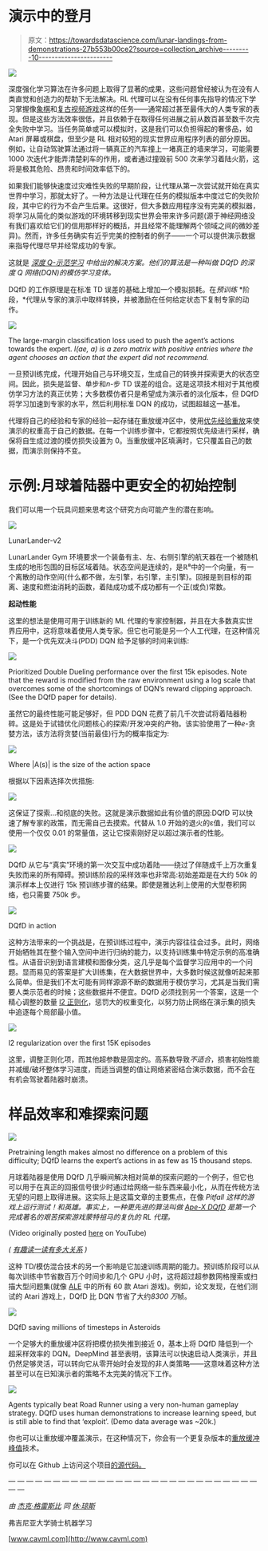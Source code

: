 # 演示中的登月

> 原文：<https://towardsdatascience.com/lunar-landings-from-demonstrations-27b553b00ce2?source=collection_archive---------10----------------------->

![](img/676597d7694884348fc098a7aa96409e.png)

深度强化学习算法在许多问题上取得了显著的成果，这些问题曾经被认为在没有人类直觉和创造力的帮助下无法解决。RL 代理可以在没有任何事先指导的情况下学习掌握像[象棋](https://arxiv.org/abs/1712.01815)和[复古视频游戏](https://www.cs.toronto.edu/~vmnih/docs/dqn.pdf)这样的任务——通常超过甚至最伟大的人类专家的表现。但是这些方法效率很低，并且依赖于在取得任何进展之前从数百甚至数千次完全失败中学习。当任务简单或可以模拟时，这是我们可以负担得起的奢侈品，如 Atari 屏幕或棋盘，但至少是 RL 相对较短的现实世界应用程序列表的部分原因。例如，让自动驾驶算法通过将一辆真正的汽车撞上一堵真正的墙来学习，可能需要 1000 次迭代才能弄清楚刹车的作用，或者通过撞毁前 500 次来学习着陆火箭，这将是极其危险、昂贵和时间效率低下的。

如果我们能够快速度过灾难性失败的早期阶段，让代理从第一次尝试就开始在真实世界中学习，那就太好了。一种方法是让代理在任务的模拟版本中度过它的失败阶段，其中它的行为不会产生后果。这很好，但大多数应用程序没有完美的模拟器，将学习从简化的类似游戏的环境转移到现实世界会带来许多问题(源于神经网络没有我们喜欢给它们的信用那样好的概括，并且经常不能理解两个领域之间的微妙差异)。然而，许多任务确实有近乎完美的控制者的例子——一个可以提供演示数据来指导代理尽早并经常成功的专家。

这就是 [*深度 Q-示范学习*](https://arxiv.org/abs/1704.03732) *中给出的解决方案。他们的算法是一种叫做 DQfD 的深度 Q 网络(DQN)的模仿学习变体。*

DQfD 的工作原理是在标准 TD 误差的基础上增加一个模拟损耗。在*预训练* *阶段，*代理从专家的演示中取样转换，并被激励在任何给定状态下复制专家的动作。

![](img/9abe0ba18c963633967e9e8b6f823422.png)

The large-margin classification loss used to push the agent’s actions towards the expert. *l(ae, a) is a zero matrix with positive entries where the agent chooses an action that the expert did not recommend.*

一旦预训练完成，代理开始自己与环境交互，生成自己的转换并探索更大的状态空间。因此，损失是监督、单步和*n*-步 TD 误差的组合。这是这项技术相对于其他模仿学习方法的真正优势；大多数模仿者只是希望成为演示者的淡化版本，但 DQfD 将学习加速到专家的水平，然后利用标准 DQN 的成功，试图超越这一基准。

代理将自己的经验和专家的经验一起存储在重放缓冲区中，使用[优先经验重放](https://arxiv.org/abs/1511.05952)来使演示的权重高于自己的数据。在每一个训练步骤中，它都按照优先级进行采样，确保将自生成过渡的模仿损失设置为 0。当重放缓冲区填满时，它只覆盖自己的数据，而演示则保持不变。

# 示例:月球着陆器中更安全的初始控制

我们可以用一个玩具问题来思考这个研究方向可能产生的潜在影响。

![](img/95d4d91239a1b0417f67c37116a6344e.png)

LunarLander-v2

LunarLander Gym 环境要求一个装备有主、左、右侧引擎的航天器在一个被随机生成的地形包围的目标区域着陆。状态空间是连续的，是ℝ⁸中的一个向量，有一个离散的动作空间{什么都不做，左引擎，右引擎，主引擎}。回报是到目标的距离、速度和燃油消耗的函数，着陆成功或不成功都有一个正(或负)常数。

**起动性能**

这里的想法是使用可用于训练新的 ML 代理的专家控制器，并且在大多数真实世界应用中，这将意味着使用人类专家。但它也可能是另一个人工代理，在这种情况下，是一个优先双决斗(PDD) DQN 给予足够的时间来训练:

![](img/562b8d0d4c93aadc08ae1731ed307916.png)

Prioritized Double Dueling performance over the first 15k episodes. Note that the reward is modified from the raw environment using a log scale that overcomes some of the shortcomings of DQN’s reward clipping approach. (See the DQfD paper for details).

虽然它的最终性能可能足够好，但 PDD DQN 花费了前几千次尝试将着陆器粉碎。这是处于试错优化问题核心的探索/开发冲突的产物。该实验使用了一种*e*-贪婪方法，该方法将贪婪(当前最佳)行为的概率指定为:

![](img/4d86a398799975c89a2e5783c881ef98.png)

Where |A(s)| is the size of the action space

根据以下因素选择次优措施:

![](img/698ed5fabfc90c121bb206ad62087c15.png)

这保证了探索…和彻底的失败。这就是演示数据如此有价值的原因:DQfD 可以快速了解专家的政策，而无需自己去摸索。代替从 1.0 开始的退火的ε值，我们可以使用一个仅仅 0.01 的常量值，这让它探索刚好足以超过演示者的性能。

![](img/16dfa38329760225314dc897a9a93743.png)

DQfD 从它与“真实”环境的第一次交互中成功着陆——绕过了伴随成千上万次重复失败而来的所有障碍。预训练阶段的采样效率也非常高:初始差距是在大约 50k 的演示样本上仅进行 15k 预训练步骤的结果。即使是雅达利上使用的大型卷积网络，也只需要 750k 步。

![](img/402d965635322e5aed81be29d9a790ff.png)

DQfD in action

这种方法带来的一个挑战是，在预训练过程中，演示内容往往会过多。此时，网络开始牺牲其在整个输入空间中进行归纳的能力，以支持训练集中特定示例的高准确性。从语音识别到语言建模和图像分类，这几乎是每个监督学习应用中的一个问题。显而易见的答案是扩大训练集，在大数据世界中，大多数时候这就像听起来那么简单。但是我们不太可能有同样源源不断的数据用于模仿学习，尤其是当我们需要人类示范者的时候；这些数据并不便宜。DQfD 必须找到另一个答案，这是一个精心调整的数量 [l2 正则化](/l1-and-l2-regularization-methods-ce25e7fc831c)，惩罚大的权重变化，以努力防止网络在演示集的损失中追逐每个局部最小值。

![](img/73e0029d4159631b0cc97d149c3e76fa.png)

l2 regularization over the first 15K episodes

这里，调整正则化项，而其他超参数是固定的。高系数导致*不适合*，损害初始性能并减缓/破坏整体学习进度，而适当调整的值让网络紧密结合演示数据，而不会在有机会驾驶着陆器时崩溃。

# **样品效率和难探索问题**

![](img/2bf87d632d92c92813ef6ab035d54418.png)

Pretraining length makes almost no difference on a problem of this difficulty; DQfD learns the expert’s actions in as few as 15 thousand steps.

月球着陆器是使用 DQfD 几乎瞬间解决相对简单的探索问题的一个例子，但它也可以用于在真正的回报信号很少时通过给网络一些东西来最小化，从而在传统方法无望的问题上取得进展。这实际上是这篇文章的主要焦点，在像 *Pitfall 这样的游戏上运行测试！*和*英雄。*事实上，一种更先进的算法叫做 [Ape-X DQfD](https://arxiv.org/abs/1805.11593) 是第一个完成著名的艰苦探索游戏*蒙特祖马的复仇的 RL 代理。*

(Video originally posted [here](https://www.youtube.com/watch?list=PLnZpNNVLsMmOfqMwJLcpLpXKLr3yKZ8Ak&time_continue=17&v=-0xOdnoxAFo) on YouTube)

*(* [*有趣读一读有多大关系*](https://medium.com/@awjuliani/on-solving-montezumas-revenge-2146d83f0bc3) *)*

这种 TD/模仿混合技术的另一个影响是它加速训练周期的能力。预训练阶段可以从每次训练中节省数百万个时间步和几个 GPU 小时，这将超过超参数网格搜索或扫描大型问题集(就像 [ALE](https://github.com/mgbellemare/Arcade-Learning-Environment) 中的所有 60 款 Atari 游戏)。例如，论文发现，在他们测试的 Atari 游戏上，DQfD 比 DQN 节省了大约*8300 万*帧。

![](img/63d09c58fe6f3b0d2c564af63bed8333.png)

DQfD saving millions of timesteps in Asteroids

一个足够大的重放缓冲区将把模仿损失推到接近 0，基本上将 DQfD 降低到一个超采样效率的 DQN。DeepMind 甚至表明，该算法可以快速启动人类演示，并且仍然足够灵活，可以转向它从零开始时会发现的非人类策略——这意味着这种方法甚至可以在已知演示者的策略不太完美的情况下工作。

![](img/27dfe369150594528609d9e37db65e88.png)

Agents typically beat Road Runner using a very non-human gameplay strategy. DQfD uses human demonstrations to increase learning speed, but is still able to find that ‘exploit’. (Demo data average was ~20k.)

你也可以让重放缓冲覆盖演示，在这种情况下，你会有一个更复杂版本的[重放缓冲峰值](https://arxiv.org/abs/1608.05081)技术。

你可以在 Github 上访问这个项目[的源代码。](https://github.com/jakegrigsby/lunarDQfD)

— — — — — — — — — — — — — — — — — — — — — — — — — — — — — —

*由* [*杰克·格雷斯比*](https://twitter.com/__jakegrigsby__) *同* [*休·琼斯*](https://twitter.com/hughjonesiv)

弗吉尼亚大学骑士机器学习

[www.cavml.com](http://www.cavml.com)